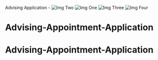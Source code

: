 Advising Application -
![Img Two](https://github.com/road-cycling/AdvisingApplication/blob/master/pictures/advisorView_2.jpg)
![Img One](https://github.com/road-cycling/AdvisingApplication/blob/master/pictures/advisorView_1.jpg)
![Img Three](https://github.com/road-cycling/AdvisingApplication/blob/master/pictures/adviseeView_1.jpg)
![Img Four](https://github.com/road-cycling/AdvisingApplication/blob/master/pictures/adviseeView.jpg)

# Advising-Appointment-Application
# Advising-Appointment-Application
